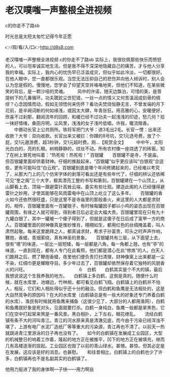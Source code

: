 # 老汉噗嗤一声整根全进视频
c的你走不了路sb

时光总是太短太匆忙记得今年正愿

👉/观/看/入/口👉http://d8s8.com

老汉噗嗤一声整根全进视频
c的你走不了路sb
实际上，我很钦佩那些快乐而愤怒的人，可以坦率诚实地生活。但是我不得不深深地隐藏自己的痛苦，才与他人分享我的幸福。实际上，我内心的忧伤早已泛滥成灾，但似乎如此冷淡，一切都很好。在他人眼中，您一直都很乐观。当您无法压抑自己的悲伤并向他人倾诉时，别人会认为您是假的。慢慢地，您学会了仰望天空并咯咯地笑，但他们不知道，在某些微笑的背后，是一颗沙哑的灵魂。
　　风中的许诺，随天边飘泊，可惜的美，是菩提树下的几番循环。功夫蹉跎尘世犯错，一丝一点的情义又何苦温润成刻骨的绸缪？心念因情而动，假如无领悟何来伤怀？看功夫焚烧恒静无言，不曾发端的月下花前，是半阙词断的何如缘浅，或因太大肆，年青张狂。用高雅的心，安暖便好，欣喜不过刹那，翻阅流年的回顾，和缓已经不过功夫一起浅浅的印迹，愁几何？拾一抹好情绪，桑田月明，尘风里，浅浅的女子浅吟低唱，许我，暖流暗香。
　　中挪动长官上公共厕所。铁将军把门大爷：进3毛出2毛。长官一愣：出来还收款？大爷：双向收款。长官出来又被拦：你蹲的8号坑，交1元选号费，放了个屁，交1元遨游费，超3秒钟，交1元超时费。厕...【观赏全文】
　　中中午，太阳光白白的，亮的扎眼。树梢静静的，纹丝不动。所有农村像一座烧透了的砖窑。知了在树上冒死地叫着：“热死啦！热死啦！”
百银罐　　百银罐不是寺，不是庙，但百银罐里面却供着财神。仔细的推敲起来，“百银罐”似乎更应该叫“白银观”合适些，更有可能叫住“白云观”。百银罐到底是哪个年间修建起来的，已经难以考究了，从那大门上的几个仿宋字体的剥落可看出还是有些年代了，仔细的辨认还依稀可见“奎之阁”三个大字，极其漂亮工整的书写和篆刻。百银罐建在一个山顶上，从山脚看上去，顶端一跟避雷针高耸云端，委实有些壮观。建造此阁的人已经懂得避雷针之妙用，才使其能够在风雨雷电中在山顶上屹立了这么多年。　　百银罐的香火如今还依然很旺盛，只是这里不是寺庙里的那般香火，来这里的人大都是求财的。相传，百银罐里面有一百罐银子，有时候每罐因子都以小鸡的姿态出现在百银罐周围，有缘之人就可得到，得到者日后必定会大福大贵。百银罐里现在只有九十九罐白银了，其中一罐被一个傻子得到了，但就是这傻子在日后成了富甲一方的商人。百银罐里面的财神像真是惟妙惟肖，栩栩如生，都用红色的丝绸掩盖着，叫人肃然起敬。每来这里跪拜之人，都真诚求财，希求子孙富贵，叩头之时声声作响，鞭炮，香蜡，青烟萦绕，真有神圣的景象。　　百银罐共有三层，从下面望上去，很有“塔”的味道，一层比一层短矮，每一层都是八角，每一角都上翘，也有“亭”的味道。一直到现在，都有人专门在此看照，他们都是潜心在此“修炼”的人。白天人们跪拜之后，燃了鞭炮香蜡，夜里他们便负责打扫清理，财神像案上出来都是一尘不染，红绸巾更是耀眼夺目。多少年过去了，百银罐却依然保存着它独特的风貌香火的兴旺。　　　　　　　　　　　　６　白鹤　　白鹤其实是个不大的镇，最后我想说说这个生我养我的地方。　　白鹤镇上多白鹤，这倒是真的。随便什么时候，就在水库里，池塘边，竹林梢，都可看见白鹤飞翔。白鹤镇上的白鹤并不怕人，相反，它们和人相处得似乎还十分的融洽。但白鹤和鱼鹰是无法相处的，这是大自然竞争的原因吗？在大的水库里（白鹤镇总是有一些大的好象还专门养着白鹤的水库），渔民有时候就用鱼鹰来捕鱼（这很少见了，大部分的人都用渔网），白鹤和鱼鹰就好象是死对头，见面就要打杀。白鹤一身纯白，鱼鹰一般都是翠黑色，它们在空中打起架来煞是一番风景。黑白相扑，上下左右，眼花缭乱。　　流经白鹤镇有条不大的河叫青江。青江的河水原来真是清澈见底，而今由于污染已经浑浊不堪了，上游有电厂水泥厂造纸厂等等重大的污染源，青江再也不清了。以前天一热就跳进青江里游泳的日子再也没有了。　　如今的白鹤镇在发展成工业园区，大型的机械整日的响着工作着，隆起的地方正在被推平，凹下的地方正在被填充，继而几有高楼逐渐的拔起。工业园区也毁了以前的青山绿水。甚憾。甚惊。但其必定是在发展，这应该是好的消息。也甚慰。　　和往昔相比，白鹤镇上的白鹤也少了许多，白鹤镇再也不是名副其实的白鹤镇了。

他用力挺进了我的身体啊┅子快┅┅用力啊岳
